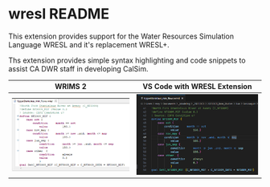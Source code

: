 # wresl README

This extension provides support for the Water Resources Simulation Language WRESL and it's replacement WRESL+.

Ths extension provides simple syntax highlighting and code snippets to assist CA DWR staff in developing CalSim.

WRIMS 2 | VS Code with WRESL Extension
:---:|:---:
![](./images/example_WRIMS.png)  |  ![](./images/example_VS_Code.png)
